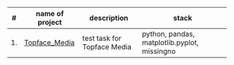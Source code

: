 | #    | name of project                | description                                                     | stack                                                         |
| ---- | ------------------------------------------------------------ | ------------------------------------------------------------ | ------------------------------------------------------------ |
| 1.   | [Topface_Media](https://github.com/derodion/test_tasks/tree/main/Topface_Media) | test task for Topface Media | python, pandas, matplotlib.pyplot, missingno | 
